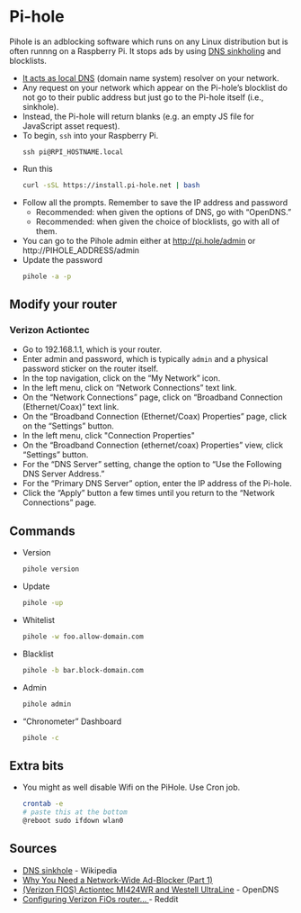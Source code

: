 # Pi-hole

Pihole is an adblocking software which runs on any Linux distribution but is often runnng on a Raspberry Pi. It stops ads by using [DNS sinkholing](https://en.wikipedia.org/wiki/DNS_sinkhole) and blocklists.
* [It acts as local DNS](https://blog.cryptoaustralia.org.au/2018/08/06/why-you-need-network-wide-ad-blocker-pi-hole/) (domain name system) resolver on your network.
* Any request on your network which appear on the Pi-hole&rsquo;s blocklist do not go to their public address but just go to the Pi-hole itself (i.e., sinkhole).
* Instead, the Pi-hole will return blanks (e.g. an empty JS file for JavaScript asset request).
* To begin, `ssh` into your Raspberry Pi.
  ```
  ssh pi@RPI_HOSTNAME.local
  ```
* Run this
  ```bash
  curl -sSL https://install.pi-hole.net | bash
  ```
* Follow all the prompts. Remember to save the IP address and password
  * Recommended: when given the options of DNS, go with &ldquo;OpenDNS.&rdquo;
  * Recommended: when given the choice of blocklists, go with all of them.
* You can go to the Pihole admin either at http://pi.hole/admin or http://PIHOLE_ADDRESS/admin
* Update the password
  ```bash
  pihole -a -p
  ```

## Modify your router

### Verizon Actiontec

* Go to 192.168.1.1, which is your router.
* Enter admin and password, which is typically `admin` and a physical password sticker on the router itself.
* In the top navigation, click on the &ldquo;My Network&rdquo; icon.
* In the left menu, click on &ldquo;Network Connections&rdquo; text link.
* On the &ldquo;Network Connections&rdquo; page, click on &ldquo;Broadband Connection (Ethernet/Coax)&rdquo; text link.
* On the &ldquo;Broadband Connection (Ethernet/Coax) Properties&rdquo; page, click on the &ldquo;Settings&rdquo; button.
* In the left menu, click "Connection Properties"
* On the &ldquo;Broadband Connection (ethernet/coax) Properties&rdquo; view, click &ldquo;Settings&rdquo; button.
* For the &ldquo;DNS Server&rdquo; setting, change the option to &ldquo;Use the Following DNS Server Address.&rdquo;
* For the &ldquo;Primary DNS Server&rdquo; option, enter the IP address of the Pi-hole.
* Click the &ldquo;Apply&rdquo; button a few times until you return to the &ldquo;Network Connections&rdquo; page.

## Commands

* Version
  ```bash
  pihole version
  ```
* Update
  ```bash
  pihole -up
  ```
* Whitelist
  ```bash
  pihole -w foo.allow-domain.com
  ```
* Blacklist
  ```bash
  pihole -b bar.block-domain.com
  ```
* Admin
  ```bash
  pihole admin
  ```
* &ldquo;Chronometer&rdquo; Dashboard
  ```bash
  pihole -c
  ```


## Extra bits

* You might as well disable Wifi on the PiHole. Use Cron job.
  ```bash
  crontab -e
  # paste this at the bottom
  @reboot sudo ifdown wlan0
  ```

## Sources

* [DNS sinkhole](https://en.wikipedia.org/wiki/DNS_sinkhole) - Wikipedia
* [Why You Need a Network-Wide Ad-Blocker (Part 1)](https://blog.cryptoaustralia.org.au/2018/08/06/why-you-need-network-wide-ad-blocker-pi-hole/)
* [(Verizon FIOS) Actiontec MI424WR and Westell UltraLine](https://support.opendns.com/hc/en-us/articles/228008027--Verizon-FIOS-Actiontec-MI424WR-and-Westell-UltraLine) - OpenDNS
* [Configuring Verizon FiOs router... ](https://www.reddit.com/r/pihole/comments/5tw4mu/) - Reddit

